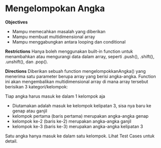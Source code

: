 # Mengelompokan Angka

**Objectives**

- Mampu memecahkan masalah yang diberikan
- Mampu membuat multidimensional array
- Mampu menggabungkan antara looping dan conditional

**Restrictions**
Hanya boleh menggunakan built-in function untuk menambahkan atau mengurangi data dalam array, seperti .push(), .shift(), .unshift(), dan .pop().

**Directions**
Diberikan sebuah function mengelompokkanAngka() yang menerima satu parameter berupa array yang berisi angka-angka. Function ini akan mengembalikan multidimensional array di mana array tersebut berisikan 3 kategori/kelompok:

Tiap angka harus masuk ke dalam 1 kelompok aja

- Diutamakan adalah masuk ke kelompok kelipatan 3, sisa nya baru ke genap atau ganjil
- kelompok pertama (baris pertama) merupakan angka-angka genap
- kelompok ke-2 (baris ke-2) merupakan angka-angka ganjil
- kelompok ke-3 (baris ke-3) merupakan angka-angka kelipatan 3

Satu angka hanya masuk ke dalam satu kelompok. Lihat Test Cases untuk detail.
